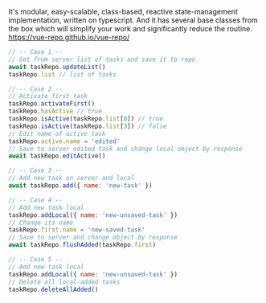 It's modular, easy-scalable, class-based, reactive state-management implementation, written on typescript. And it has several base classes from the box which will simplify your work and significantly reduce the routine.
https://vue-repo.github.io/vue-repo/

```javascript
// -- Case 1 --
// Get from server list of tasks and save it to repo
await taskRepo.updateList()
taskRepo.list // list of tasks

// -- Case 2 --
// Activate first task
taskRepo.activateFirst()
taskRepo.hasActive // true
taskRepo.isActive(taskRepo.list[0]) // true
taskRepo.isActive(taskRepo.list[3]) // false
// Edit name of active task
taskRepo.active.name = 'edited'
// Save to server edited task and change local object by response
await taskRepo.editActive()

// -- Case 3 --
// Add new task on server and local
await taskRepo.add({ name: 'new-task' })

// -- Case 4 --
// Add new task local
taskRepo.addLocal({ name: 'new-unsaved-task' })
// Change its name
taskRepo.first.name = 'new-saved-task'
// Save to server and change object by response
await taskRepo.flushAdded(taskRepo.first)

// -- Case 5 --
// Add new task local
taskRepo.addLocal({ name: 'new-unsaved-task' })
// Delete all local-added tasks
taskRepo.deleteAllAdded()
        ```
